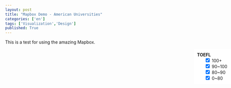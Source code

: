 ```yaml
---
layout: post
title: "Mapbox Demo - American Universities"
categories: ['en']
tags: ['Visualization','Design']
published: True
---
```


This is a test for using the amazing Mapbox.

<link href='https://api.tiles.mapbox.com/mapbox.js/v2.2.3/mapbox.css' rel='stylesheet' />
<style>
    #map { height:500px; width:100%; position:absolute; left:0}
    .map-container {height:500px}
    #options {
        position: absolute;
        right: 0;
        background: #fff;
        width: 100px;
        padding:10px;
        border:none;
    }
    #options ul {
      list-style:none;
      margin: 0;
    }
</style>
<div class="map-container">
  <div id='map'></div>
  <nav id="options">
    <strong>TOEFL</strong>
    <ul>
      <li>
        <input type="checkbox" id="op1" value="100" checked />
        <label for="op1">
          <span>100+</span>
        </label>
      </li>
      <li>
        <input type="checkbox" id="op2" value="90" checked />
        <label for="op2">
          <span>90~100</span>
        </label>
      </li>
      <li>
        <input type="checkbox" id="op3" value="80" checked />
        <label for="op3">
          <span>80~90</span>
        </label>
      </li>
      <li>
        <input type="checkbox" id="op4" value="1" checked />
        <label for="op4">
          <span>0~80</span>
        </label>
      </li>
    </ul>
  </nav>
</div>
<script src='https://api.tiles.mapbox.com/mapbox.js/v2.2.3/mapbox.js'></script>
<script>
L.mapbox.accessToken = 'pk.eyJ1IjoiaGVjdG9yZ3VvIiwiYSI6ImNpaG0wZGcxcTBvOWp2ZmtsbHd2Y3h5eGIifQ.9gQvy3rj0VJbpl8TS745Kw';

var geoJson = [{
      "type": "Feature",
      "geometry": {
          "type": "Point",
          "coordinates": [-76.484781,42.447435]
      },
      "properties": {
          "title": "Cornell",
          "description": "Cornell University - 康奈尔大学",
          "TOEFL": 77,
          "marker-color": "#63b6e5",
          "marker-size": "large",
          "marker-symbol": "college"
      }
  }, {
      "type": "Feature",
      "geometry": {
          "type": "Point",
          "coordinates": [-72.2908821,43.7044406]
      },
      "properties": {
          "title": "Dartmouth",
          "description": "Dartmouth College - 达特茅斯学院",
          "TOEFL": null,
          "marker-color": "#63b6e5",
          "marker-size": "large",
          "marker-symbol": "college"
      }
  }, {
      "type": "Feature",
      "geometry": {
          "type": "Point",
          "coordinates": [-117.8442962,33.6404952]
      },
      "properties": {
          "title": "UCI",
          "description": "UC Irvine - 加州大学欧文分校",
          "TOEFL": 80,
          "marker-color": "#63b6e5",
          "marker-size": "large",
          "marker-symbol": "college"
      }
  }, {
      "type": "Feature",
      "geometry": {
          "type": "Point",
          "coordinates": [-117.2362022,32.8800604]
      },
      "properties": {
          "title": "UCSD",
          "description": "UC San Diego - 加州大学圣地亚哥分校",
          "TOEFL": 80,
          "marker-color": "#63b6e5",
          "marker-size": "large",
          "marker-symbol": "college"
      }
  }, {
      "type": "Feature",
      "geometry": {
          "type": "Point",
          "coordinates": [-122.2607286,37.8718992]
      },
      "properties": {
          "title": "UCB",
          "description": "UC Berkeley - 加州大学伯克利分校",
          "TOEFL": 90,
          "marker-color": "#63b6e5",
          "marker-size": "large",
          "marker-symbol": "college"
      }
  }, {
      "type": "Feature",
      "geometry": {
          "type": "Point",
          "coordinates": [-74.0043697,40.740914]
      },
      "properties": {
          "title": "Cornell Tech",
          "description": "Cornell Tech - 康奈尔大学纽约校区",
          "TOEFL": 77,
          "marker-color": "#63b6e5",
          "marker-size": "large",
          "marker-symbol": "college"
      }
  }, {
      "type": "Feature",
      "geometry": {
          "type": "Point",
          "coordinates": [-79.9447415,40.4424925]
      },
      "properties": {
          "title": "CMU",
          "description": "Carnegie Mellon University － 卡耐基梅隆大学",
          "TOEFL": 100,
          "marker-color": "#63b6e5",
          "marker-size": "large",
          "marker-symbol": "college"
      }
  }, {
      "type": "Feature",
      "geometry": {
          "type": "Point",
          "coordinates": [-122.0619417,37.41043]
      },
      "properties": {
          "title": "CMU-SV",
          "description": "Carnegie Mellon University (Silicon Valley) - 卡耐基梅隆大学（硅谷校区）",
          "TOEFL": 95,
          "marker-color": "#63b6e5",
          "marker-size": "large",
          "marker-symbol": "college"
      }
  }, {
      "type": "Feature",
      "geometry": {
          "type": "Point",
          "coordinates": [-120.6831581,46.2454008]
      },
      "properties": {
          "title": "UW",
          "description": "University of Washington - 华盛顿大学",
          "TOEFL": 100,
          "marker-color": "#63b6e5",
          "marker-size": "large",
          "marker-symbol": "college"
      }
  }, {
      "type": "Feature",
      "geometry": {
          "type": "Point",
          "coordinates": [-76.944743,38.9869183]
      },
      "properties": {
          "title": "UMD",
          "description": "The University of Maryland - 马里兰大学",
          "TOEFL": 100,
          "marker-color": "#63b6e5",
          "marker-size": "large",
          "marker-symbol": "college"
      }
  }, {
      "type": "Feature",
      "geometry": {
          "type": "Point",
          "coordinates": [-88.2293502,40.1019523]
      },
      "properties": {
          "title": "UIUC",
          "description": "University of Illinois Urbana-Champaign - 伊利诺伊大学厄巴纳-香槟分校",
          "TOEFL": 79,
          "marker-color": "#63b6e5",
          "marker-size": "large",
          "marker-symbol": "college"
      }
  }];

var map = L.mapbox.map('map', 'mapbox.light')
  .setView([37.8, -96], 3);

var uLayer = L.mapbox.featureLayer().addTo(map);
var options = document.querySelectorAll('#options input');

// Custom Layer Icon
uLayer.on('layeradd', function(e) {
  var marker = e.layer,
      feature = marker.feature;
  marker.setIcon(L.divIcon({
        className: 'label',
        html: '<strong style="font-size:1.5em">'+feature.properties.title+'</strong>', // add content inside the marker,
        iconSize: [80, 30],
        popupAnchor: [-16, -16]
      }));
});

// Tooltip showup on mouseover
uLayer.on('mouseover', function(e) {
    e.layer.openPopup();
});
// uLayer.on('mouseout', function(e) {
//     e.layer.closePopup();
// });

uLayer.setGeoJSON(geoJson);

map.tileLayer.setOpacity(0.6);
map.fitBounds(uLayer.getBounds());
map.scrollWheelZoom.disable();


// Filter with TOEFL score
function filterLayer(op){
  uLayer.setFilter(function(f){
    var score = f.properties.TOEFL,
        filter = false;
    for (var i = 0; i < op.length; i++) {
      if(op[i].checked) {
       filter = op[i].value == 100 ? (score >= 100) : (score >= op[i].value && score < op[i-1].value);
      }
      if(filter) return true; // 只要满足其中一个区间就可以
    };
    return false;
  });
}

// ADD Checkbox Event
for (var i = 0; i < options.length; i++) {
  options[i].addEventListener('change', function(){
    filterLayer(options);
  });
};

// Initialize Filter
filterLayer(options);
</script>
